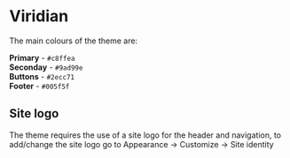 # Viridian

The main colours of the theme are:

**Primary** - `#c8ffea`<br>
**Seconday** - `#9ad99e`<br>
**Buttons** - `#2ecc71`<br>
**Footer** - `#005f5f`<br>


## Site logo
The theme requires the use of a site logo for the header and navigation, to add/change the site logo go to Appearance -> Customize -> Site identity
